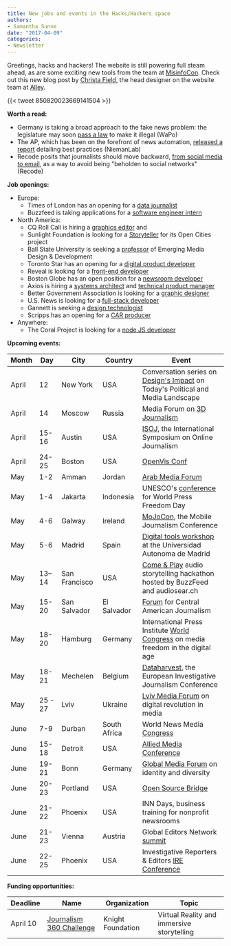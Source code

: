 ```yaml
---
title: New jobs and events in the Hacks/Hackers space
authors:
- Samantha Sunne
date: "2017-04-09"
categories:
- Newsletter
---
```


Greetings, hacks and hackers! The website is still powering full steam ahead, as are some exciting new tools from the team at [MisinfoCon](https://twitter.com/misinfocon?lang=en). Check out this new blog post by [Christa Field](@christa_field), the head designer on the website team at [Alley](alleyinteractive.com).

{{< tweet 850820023669141504 >}}

<!-- No "week ahead." No events next week! -->

**Worth a read:**

* Germany is taking a broad approach to the fake news problem: the legislature may soon [pass a law](https://www.washingtonpost.com/world/europe/how-do-you-stop-fake-news-in-germany-with-a-law/) to make it illegal (WaPo)
* The AP, which has been on the forefront of news automation, [released a report](http://www.niemanlab.org/2017/04/want-to-bring-automation-to-your-newsroom-a-new-ap-report-details-best-practices/) detailing best practices (NiemanLab)
* Recode posits that journalists should move backward, [from social media to email](https://www.recode.net/2017/3/30/15114224/jason-calacanis-inside-email-social-media-news-journalism-facebook-google-recode-podcast), as a way to avoid being "beholden to social networks" (Recode)

**Job openings:**
* Europe:
  * Times of London has an opening for a [data journalist](http://newscareers.broadbeantech.com/jobs/view/2167.html)
  * Buzzfeed is taking applications for a [software engineer intern](https://www.buzzfeed.com/about/jobs?gh_jid=559026)
* North America:
  * CQ Roll Call is hiring a [graphics editor](https://careers-economist.icims.com/jobs/3479/graphics-editor%2c-cq-roll-call/job) and 
  * Sunlight Foundation is looking for a [Storyteller](https://sunlightfoundation.com/jobs/open-cities-storyteller/) for its Open Cities project
  * Ball State University is seeking a [professor](http://snd.org/jobs/view/assistant-professor-emerging-design-development/) of Emerging Media Design & Development
  * Toronto Star has an opening for a [digital product developer](https://ca.linkedin.com/jobs/view/304099294)
  * Reveal is looking for a [front-end developer](https://www.revealnews.org/job-opportunities/digital-designerfront-end-developer/)
  * Boston Globe has an open position for a [newsroom developer](https://www.revealnews.org/job-opportunities/digital-designerfront-end-developer/)
  * Axios is hiring a [systems architect](http://grnh.se/y8xapl1) and [technical product manager](http://grnh.se/uj03251)
  * Better Government Association is looking for a [graphic designer](https://inn.org/job/web-graphics-editor/)
  * U.S. News is looking for a [full-stack developer](https://usnews.hrmdirect.com/employment/view.php?req=504480)
  * Gannett is seeking a [design technologist](https://850.dayforcehcm.com/CandidatePortal/en-US/gannett/Posting/View/5211)
  * Scripps has an opening for a [CAR producer](https://recruiting.adp.com/srccar/public/RTI.home?c=1060841&d=External&r=5000174823606)
* Anywhere:
  * The Coral Project is looking for a [node JS developer](https://blog.coralproject.net/open-positions/)
  
**Upcoming events:**

| Month | Day | City | Country | Event |
| ----- | --- | ---- | ------- | ----- |
April | 12 | New York | USA | Conversation series on [Design's Impact](https://www.eventbrite.com/e/for-good-or-evil-designs-impact-on-todays-political-and-media-landscape-tickets-31999315815) on Today's Political and Media Landscape
April | 14 | Moscow | Russia | Media Forum on [3D Journalism](http://3djournalism.ru/eng)
April | 15-16 | Austin | USA | [ISOJ](https://online.journalism.utexas.edu/), the International Symposium on Online Journalism
April | 24-25 | Boston | USA | [OpenVis Conf](https://openvisconf.com/)
May | 1-2 | Amman | Jordan | [Arab Media Forum](http://www.arabmediaforum.ae/en/media-center/press-releases/registration-opens-for-the-16th-arab-media-forum.aspx)
May | 1-4 | Jakarta | Indonesia | UNESCO's [conference](http://en.unesco.org/wpfd) for World Press Freedom Day
May | 4-6 | Galway | Ireland | [MoJoCon](https://mojocon.rte.ie/), the Mobile Journalism Conference
May | 5-6 | Madrid | Spain | [Digital tools workshop](https://blog.coralproject.net/open-positions/) at the Universidad Autonoma de Madrid
May | 13–14 | San Francisco | USA| [Come & Play](http://comeandplay.org/) audio storytelling hackathon hosted by BuzzFeed and audiosear.ch
May | 15-20 | San Salvador | El Salvador | [Forum](http://forocap.elfaro.net/es/2016) for Central American Journalism
May | 18-20 | Hamburg | Germany | International Press Institute [World Congress](https://ipiwoco2017.sched.com/list/descriptions/) on media freedom in the digital age
May | 18-21 | Mechelen | Belgium | [Dataharvest](http://journalismfund.eu/event/eijc-dataharvest-2017-mechelen), the European Investigative Journalism Conference
May | 25 - 27 | Lviv | Ukraine | [Lviv Media Forum](http://lvivmediaforum.com/2017/en/about/) on digital revolution in media
June | 7-9 | Durban | South Africa | World News Media [Congress](https://events.wan-ifra.org/events/world-news-media-congress-2017)
June | 15-18 | Detroit | USA | [Allied Media Conference](https://www.alliedmedia.org/amc)
June | 19-21 | Bonn | Germany | [Global Media Forum](http://www.dw.com/en/global-media-forum/global-media-forum/s-101219) on identity and diversity
June | 20-23 | Portland | USA | [Open Source Bridge](http://opensourcebridge.org/)
June | 21-22 | Phoenix | USA | INN Days, business training for nonprofit newsrooms
June | 21-23 | Vienna | Austria | Global Editors Network [summit](https://events.bizzabo.com/201051/page/1009031/gen-summit-2017)
June | 22-25 | Phoenix | USA | Investigative Reporters & Editors [IRE Conference](http://www.ire.org/conferences/ire2017/)

**Funding opportunities:**

| Deadline | Name | Organization | Topic |
| -------- | ---- | ------------ | ----- |
April 10 | [Journalism 360 Challenge](https://www.knightfoundation.org/challenges/journalism-360-challenge/) | Knight Foundation | Virtual Reality and immersive storytelling
